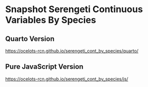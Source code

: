 # Snapshot Serengeti Continuous Variables By Species

## Quarto Version
https://ocelots-rcn.github.io/serengeti_cont_by_species/quarto/

## Pure JavaScript Version
https://ocelots-rcn.github.io/serengeti_cont_by_species/js/